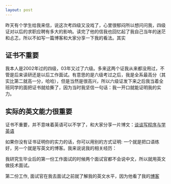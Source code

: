 ```yaml
---
layout: post
---
```


昨天有个学生给我来信，说这次考四级又没戏了，心里很郁闷所以想问问我，四级证对以后的求职应聘有多大的影响。读完了他的信我也回忆起了我自己当年的迷茫和忐忑，所以不如写一篇博客和大家分享一下我的看法。其实

## 证书不重要
                      
 我本人是2002年过的四级，03年又过了六级。多来这两个证我从来都没用过，不管是后来读研还是以后工作面试。有意思的是六级考过之后，我是全系最高分（其实比第二就高一分，哈哈），但是当然是很高兴，所以六级证发下来之后我当着全班同学的面把证书就给撕了，因为当时我坚信一句话：我一开口就能证明我的实力。


## 实际的英文能力很重要

证书不重要，并不意味着英语可以不学了，和大家分享一片博文：[谈谈写程序与学英语][song]

如果你没有证书证明你的实力的话，你可以用别的方式证明: 一个就是把口语练好，另一个就是写英文的博客。我来说说我的相关经历：

我研究生毕业后的第一份工作面试的时候两个面试官都不会说中文，所以就用英文做技术面试。

第二份工作, 面试官在我去面试之前就了解我的英文水平，因为他看了我的[博客](http://happypeter.github.com)

[song]:
http://happypeter.github.com/谈谈写程序与学英语（转载）.html
